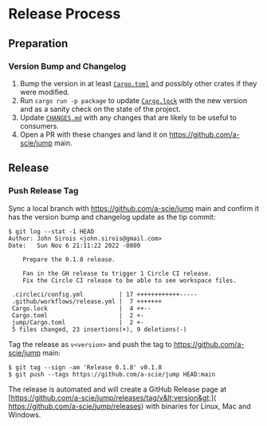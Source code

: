 # Release Process

## Preparation

### Version Bump and Changelog

1. Bump the version in at least [`Cargo.toml`](Cargo.toml) and possibly other crates if they were
   modified.
2. Run `cargo run -p package` to update [`Cargo.lock`](Cargo.lock) with the new version and as a 
   sanity check on the state of the project.
3. Update [`CHANGES.md`](CHANGES.md) with any changes that are likely to be useful to consumers.
4. Open a PR with these changes and land it on https://github.com/a-scie/jump main.

## Release

### Push Release Tag

Sync a local branch with https://github.com/a-scie/jump main and confirm it has the version bump
and changelog update as the tip commit:

```
$ git log --stat -1 HEAD
Author: John Sirois <john.sirois@gmail.com>
Date:   Sun Nov 6 21:11:22 2022 -0800

    Prepare the 0.1.8 release.

    Fan in the GH release to trigger 1 Circle CI release.
    Fix the Circle CI release to be able to see workspace files.

 .circleci/config.yml          | 17 ++++++++++++-----
 .github/workflows/release.yml |  7 +++++++
 Cargo.lock                    |  4 ++--
 Cargo.toml                    |  2 +-
 jump/Cargo.toml               |  2 +-
 5 files changed, 23 insertions(+), 9 deletions(-)
```

Tag the release as `v<version>` and push the tag to https://github.com/a-scie/jump main:

```
$ git tag --sign -am 'Release 0.1.8' v0.1.8
$ git push --tags https://github.com/a-scie/jump HEAD:main
```

The release is automated and will create a GitHub Release page at
[https://github.com/a-scie/jump/releases/tag/v&lt;version&gt;](
https://github.com/a-scie/jump/releases) with binaries for Linux, Mac and Windows.

